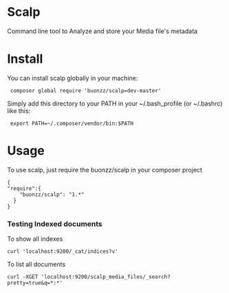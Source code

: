 Scalp
=====

Command line tool to Analyze and store your Media file's metadata 

Install
=======

You can install scalp globally in your machine:

     composer global require 'buonzz/scalp=dev-master'

Simply add this directory to your PATH in your ~/.bash_profile (or ~/.bashrc) like this:

     export PATH=~/.composer/vendor/bin:$PATH

Usage
=====

To use scalp, just require the buonzz/scalp in your composer project

```
{
"require":{
    "buonzz/scalp": "1.*"
  }
}
```


### Testing Indexed documents

To show all indexes
```
curl 'localhost:9200/_cat/indices?v'
```

To list all documents
```
curl -XGET 'localhost:9200/scalp_media_files/_search?pretty=true&q=*:*'
```
